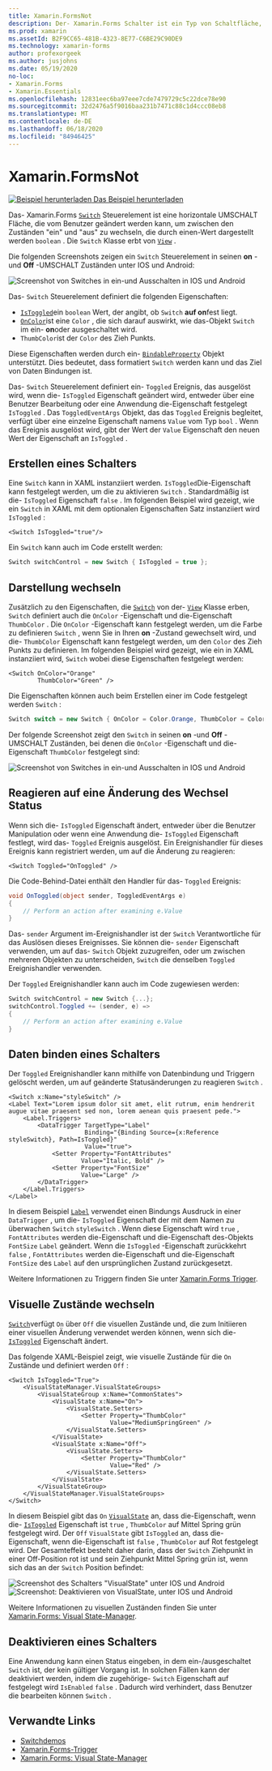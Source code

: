 ```yaml
---
title: Xamarin.FormsNot
description: Der- Xamarin.Forms Schalter ist ein Typ von Schaltfläche, der vom Benutzer geändert werden kann, um zwischen den Zuständen "ein" und "aus" zu wechseln. In diesem Artikel wird erläutert, wie Sie die Switch-Klasse verwenden, um ein umschlendes Benutzeroberflächen Element anzuzeigen.
ms.prod: xamarin
ms.assetId: B2F9CC65-481B-4323-8E77-C6BE29C90DE9
ms.technology: xamarin-forms
author: profexorgeek
ms.author: jusjohns
ms.date: 05/19/2020
no-loc:
- Xamarin.Forms
- Xamarin.Essentials
ms.openlocfilehash: 12831eec6ba97eee7cde7479729c5c22dce78e90
ms.sourcegitcommit: 32d2476a5f9016baa231b7471c88c1d4ccc08eb8
ms.translationtype: MT
ms.contentlocale: de-DE
ms.lasthandoff: 06/18/2020
ms.locfileid: "84946425"
---
```

# <a name="xamarinforms-switch"></a>Xamarin.FormsNot

[![Beispiel herunterladen](~/media/shared/download.png) Das Beispiel herunterladen](https://docs.microsoft.com/samples/xamarin/xamarin-forms-samples/userinterface-switchdemos/)

Das- Xamarin.Forms [`Switch`](xref:Xamarin.Forms.Switch) Steuerelement ist eine horizontale UMSCHALT Fläche, die vom Benutzer geändert werden kann, um zwischen den Zuständen "ein" und "aus" zu wechseln, die durch einen-Wert dargestellt werden `boolean` . Die `Switch` Klasse erbt von [`View`](xref:Xamarin.Forms.View) .

Die folgenden Screenshots zeigen ein `Switch` Steuerelement in seinen **on** -und **Off** -UMSCHALT Zuständen unter IOS und Android:

![Screenshot von Switches in ein-und Ausschalten in IOS und Android](switch-images/switch-states-default.png "Switches unter IOS und Android")

Das- `Switch` Steuerelement definiert die folgenden Eigenschaften:

- [`IsToggled`](xref:Xamarin.Forms.Switch.IsToggled)ein `boolean` Wert, der angibt, ob `Switch` **auf on**fest liegt.
- [`OnColor`](xref:Xamarin.Forms.Switch.OnColor)ist eine `Color` , die sich darauf auswirkt, wie das-Objekt `Switch` im ein- **on**oder ausgeschaltet wird.
- `ThumbColor`ist der `Color` des Zieh Punkts.

Diese Eigenschaften werden durch ein- [`BindableProperty`](xref:Xamarin.Forms.BindableProperty) Objekt unterstützt. Dies bedeutet, dass formatiert `Switch` werden kann und das Ziel von Daten Bindungen ist.

Das- `Switch` Steuerelement definiert ein- `Toggled` Ereignis, das ausgelöst wird, wenn die- `IsToggled` Eigenschaft geändert wird, entweder über eine Benutzer Bearbeitung oder eine Anwendung die-Eigenschaft festgelegt `IsToggled` . Das `ToggledEventArgs` Objekt, das das `Toggled` Ereignis begleitet, verfügt über eine einzelne Eigenschaft namens `Value` vom Typ `bool` . Wenn das Ereignis ausgelöst wird, gibt der Wert der `Value` Eigenschaft den neuen Wert der Eigenschaft an `IsToggled` .

## <a name="create-a-switch"></a>Erstellen eines Schalters

Eine `Switch` kann in XAML instanziiert werden. `IsToggled`Die-Eigenschaft kann festgelegt werden, um die zu aktivieren `Switch` . Standardmäßig ist die- `IsToggled` Eigenschaft `false` . Im folgenden Beispiel wird gezeigt, wie ein `Switch` in XAML mit dem optionalen Eigenschaften Satz instanziiert wird `IsToggled` :

```xaml
<Switch IsToggled="true"/>
```

Ein `Switch` kann auch im Code erstellt werden:

```csharp
Switch switchControl = new Switch { IsToggled = true };
```

## <a name="switch-appearance"></a>Darstellung wechseln

Zusätzlich zu den Eigenschaften, die [`Switch`](xref:Xamarin.Forms.Switch) von der- [`View`](xref:Xamarin.Forms.View) Klasse erben, `Switch` definiert auch die `OnColor` -Eigenschaft und die-Eigenschaft `ThumbColor` . Die `OnColor` -Eigenschaft kann festgelegt werden, um die Farbe zu definieren `Switch` , wenn Sie in Ihren **on** -Zustand gewechselt wird, und die- `ThumbColor` Eigenschaft kann festgelegt werden, um den `Color` des Zieh Punkts zu definieren. Im folgenden Beispiel wird gezeigt, wie ein in XAML instanziiert wird, `Switch` wobei diese Eigenschaften festgelegt werden:

```xaml
<Switch OnColor="Orange"
        ThumbColor="Green" />
```

Die Eigenschaften können auch beim Erstellen einer im Code festgelegt werden `Switch` :

```csharp
Switch switch = new Switch { OnColor = Color.Orange, ThumbColor = Color.Green };
```

Der folgende Screenshot zeigt den `Switch` in seinen **on** -und **Off** -UMSCHALT Zuständen, bei denen die `OnColor` -Eigenschaft und die-Eigenschaft `ThumbColor` festgelegt sind:

![Screenshot von Switches in ein-und Ausschalten in IOS und Android](switch-images/switch-states-colors.png "Switches unter IOS und Android")

## <a name="respond-to-a-switch-state-change"></a>Reagieren auf eine Änderung des Wechsel Status

Wenn sich die- `IsToggled` Eigenschaft ändert, entweder über die Benutzer Manipulation oder wenn eine Anwendung die- `IsToggled` Eigenschaft festlegt, wird das- `Toggled` Ereignis ausgelöst. Ein Ereignishandler für dieses Ereignis kann registriert werden, um auf die Änderung zu reagieren:

```xaml
<Switch Toggled="OnToggled" />
```

Die Code-Behind-Datei enthält den Handler für das- `Toggled` Ereignis:

```csharp
void OnToggled(object sender, ToggledEventArgs e)
{
    // Perform an action after examining e.Value
}
```

Das- `sender` Argument im-Ereignishandler ist der `Switch` Verantwortliche für das Auslösen dieses Ereignisses. Sie können die- `sender` Eigenschaft verwenden, um auf das- `Switch` Objekt zuzugreifen, oder um zwischen mehreren Objekten zu unterscheiden, `Switch` die denselben `Toggled` Ereignishandler verwenden.

Der `Toggled` Ereignishandler kann auch im Code zugewiesen werden:

```csharp
Switch switchControl = new Switch {...};
switchControl.Toggled += (sender, e) =>
{
    // Perform an action after examining e.Value
}
```

## <a name="data-bind-a-switch"></a>Daten binden eines Schalters

Der `Toggled` Ereignishandler kann mithilfe von Datenbindung und Triggern gelöscht werden, um auf geänderte Statusänderungen zu reagieren `Switch` .

```xaml
<Switch x:Name="styleSwitch" />
<Label Text="Lorem ipsum dolor sit amet, elit rutrum, enim hendrerit augue vitae praesent sed non, lorem aenean quis praesent pede.">
    <Label.Triggers>
        <DataTrigger TargetType="Label"
                     Binding="{Binding Source={x:Reference styleSwitch}, Path=IsToggled}"
                     Value="true">
            <Setter Property="FontAttributes"
                    Value="Italic, Bold" />
            <Setter Property="FontSize"
                    Value="Large" />
        </DataTrigger>
    </Label.Triggers>
</Label>
```

In diesem Beispiel [`Label`](xref:Xamarin.Forms.Label) verwendet einen Bindungs Ausdruck in einer `DataTrigger` , um die- `IsToggled` Eigenschaft der mit dem Namen zu überwachen `Switch` `styleSwitch` . Wenn diese Eigenschaft wird `true` , `FontAttributes` werden die-Eigenschaft und die-Eigenschaft des-Objekts `FontSize` `Label` geändert. Wenn die `IsToggled` -Eigenschaft zurückkehrt `false` , `FontAttributes` werden die-Eigenschaft und die-Eigenschaft `FontSize` des `Label` auf den ursprünglichen Zustand zurückgesetzt.

Weitere Informationen zu Triggern finden Sie unter [ Xamarin.Forms Trigger](~/xamarin-forms/app-fundamentals/triggers.md).

## <a name="switch-visual-states"></a>Visuelle Zustände wechseln

[`Switch`](xref:Xamarin.Forms.Switch)verfügt `On` über `Off` die visuellen Zustände und, die zum Initiieren einer visuellen Änderung verwendet werden können, wenn sich die- [`IsToggled`](xref:Xamarin.Forms.Switch.IsToggled) Eigenschaft ändert.

Das folgende XAML-Beispiel zeigt, wie visuelle Zustände für die `On` Zustände und definiert werden `Off` :

```xaml
<Switch IsToggled="True">
    <VisualStateManager.VisualStateGroups>
        <VisualStateGroup x:Name="CommonStates">
            <VisualState x:Name="On">
                <VisualState.Setters>
                    <Setter Property="ThumbColor"
                            Value="MediumSpringGreen" />
                </VisualState.Setters>
            </VisualState>
            <VisualState x:Name="Off">
                <VisualState.Setters>
                    <Setter Property="ThumbColor"
                            Value="Red" />
                </VisualState.Setters>
            </VisualState>
        </VisualStateGroup>
    </VisualStateManager.VisualStateGroups>
</Switch>
```

In diesem Beispiel gibt das `On` [`VisualState`](xref:Xamarin.Forms.VisualState) an, dass die-Eigenschaft, wenn die- [`IsToggled`](xref:Xamarin.Forms.Switch.IsToggled) Eigenschaft ist `true` , `ThumbColor` auf Mittel Spring grün festgelegt wird. Der `Off` `VisualState` gibt `IsToggled` an, dass die-Eigenschaft, wenn die-Eigenschaft ist `false` , `ThumbColor` auf Rot festgelegt wird. Der Gesamteffekt besteht daher darin, dass der `Switch` Ziehpunkt in einer Off-Position rot ist und sein Ziehpunkt Mittel Spring grün ist, wenn sich das an der `Switch` Position befindet:

![Screenshot des Schalters "VisualState" unter IOS und Android](switch-images/on-visualstate.png "Bei VisualState wechseln") 
 ![Screenshot: Deaktivieren von VisualState, unter IOS und Android](switch-images/off-visualstate.png "VisualState ausschalten")

Weitere Informationen zu visuellen Zuständen finden Sie unter [Xamarin.Forms: Visual State-Manager](~/xamarin-forms/user-interface/visual-state-manager.md).

## <a name="disable-a-switch"></a>Deaktivieren eines Schalters

Eine Anwendung kann einen Status eingeben, in dem ein-/ausgeschaltet `Switch` ist, der kein gültiger Vorgang ist. In solchen Fällen kann der deaktiviert werden, indem die zugehörige- `Switch` Eigenschaft auf festgelegt wird `IsEnabled` `false` . Dadurch wird verhindert, dass Benutzer die bearbeiten können `Switch` .

## <a name="related-links"></a>Verwandte Links

- [Switchdemos](https://docs.microsoft.com/samples/xamarin/xamarin-forms-samples/userinterface-switchdemos/)
- [Xamarin.Forms-Trigger](~/xamarin-forms/app-fundamentals/triggers.md)
- [Xamarin.Forms: Visual State-Manager](~/xamarin-forms/user-interface/visual-state-manager.md)
